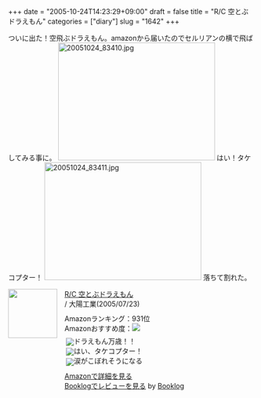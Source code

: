 +++
date = "2005-10-24T14:23:29+09:00"
draft = false
title = "R/C 空とぶドラえもん"
categories = ["diary"]
slug = "1642"
+++

ついに出た！空飛ぶドラえもん。amazonから届いたのでセルリアンの横で飛ばしてみる事に。
<img src="http://ieiriblog.img.jugem.cc/20051024_83410.jpg" class="pict" width="320" height="240" alt="20051024_83410.jpg" />
はい！タケコプター！
<img src="http://ieiriblog.img.jugem.cc/20051024_83411.jpg" class="pict" width="320" height="240" alt="20051024_83411.jpg" />
落ちて割れた。
<div class="booklog-all" style="margin-bottom:10px;"><div class="booklog-img" style="float:left; margin-right:15px;"><a href="http://www.amazon.co.jp/exec/obidos/ASIN/B000A13JJS/ieiriblog-22" target="_blank"><img src="http://images.amazon.com/images/P/B000A13JJS.09._SCMZZZZZZZ_.jpg"  class="booklog-imgsrc" style="border:0px; width:100px"></a><br></div><div class="booklog-data" style="float:left; width:300px;"><div class="booklog-title"><a href="http://www.amazon.co.jp/exec/obidos/ASIN/B000A13JJS/ieiriblog-22" target="_blank">R/C 空とぶドラえもん</a></div><div class="booklog-pub"> / 大陽工業(2005/07/23)</div><div class="booklog-info" style="margin-top:10px;">Amazonランキング：931位<br>Amazonおすすめ度：<img src="http://booklog.jp/img/3.gif"><br><div class="booklog-review" style="margin-top:6px; padding-left:3px;"><img src="http://booklog.jp/img/1.gif" align="absmiddle">ドラえもん万歳！！<br><img src="http://booklog.jp/img/3.gif" align="absmiddle">はい、タケコプター！<br><img src="http://booklog.jp/img/5.gif" align="absmiddle">涙がこぼれそうになる<br></div></div><div class="booklog-link" style="margin-top:10px;"><a href="http://www.amazon.co.jp/exec/obidos/ASIN/B000A13JJS/ieiriblog-22" target="_blank">Amazonで詳細を見る</a><br><a href="http://booklog.jp/asin/B000A13JJS" target="_blank">Booklogでレビューを見る</a> by <a href="http://booklog.jp" target="_blank">Booklog</a><br></div></div><br style="clear:left"></div>
